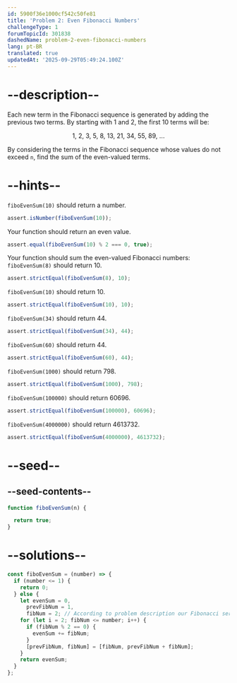 ```yaml
---
id: 5900f36e1000cf542c50fe81
title: 'Problem 2: Even Fibonacci Numbers'
challengeType: 1
forumTopicId: 301838
dashedName: problem-2-even-fibonacci-numbers
lang: pt-BR
translated: true
updatedAt: '2025-09-29T05:49:24.100Z'
---
```


# --description--

Each new term in the Fibonacci sequence is generated by adding the previous two terms. By starting with 1 and 2, the first 10 terms will be:

<div style='text-align: center;'>1, 2, 3, 5, 8, 13, 21, 34, 55, 89, ...</div>

By considering the terms in the Fibonacci sequence whose values do not exceed `n`, find the sum of the even-valued terms.

# --hints--

`fiboEvenSum(10)` should return a number.

```js
assert.isNumber(fiboEvenSum(10));
```

Your function should return an even value.

```js
assert.equal(fiboEvenSum(10) % 2 === 0, true);
```

Your function should sum the even-valued Fibonacci numbers: `fiboEvenSum(8)` should return 10.

```js
assert.strictEqual(fiboEvenSum(8), 10);
```

`fiboEvenSum(10)` should return 10.

```js
assert.strictEqual(fiboEvenSum(10), 10);
```

`fiboEvenSum(34)` should return 44.

```js
assert.strictEqual(fiboEvenSum(34), 44);
```

`fiboEvenSum(60)` should return 44.

```js
assert.strictEqual(fiboEvenSum(60), 44);
```

`fiboEvenSum(1000)` should return 798.

```js
assert.strictEqual(fiboEvenSum(1000), 798);
```

`fiboEvenSum(100000)` should return 60696.

```js
assert.strictEqual(fiboEvenSum(100000), 60696);
```

`fiboEvenSum(4000000)` should return 4613732.

```js
assert.strictEqual(fiboEvenSum(4000000), 4613732);
```

# --seed--

## --seed-contents--

```js
function fiboEvenSum(n) {

  return true;
}
```

# --solutions--

```js
const fiboEvenSum = (number) => {
  if (number <= 1) {
    return 0;
  } else {
    let evenSum = 0,
      prevFibNum = 1,
      fibNum = 2; // According to problem description our Fibonacci series starts with 1, 2
    for (let i = 2; fibNum <= number; i++) {
      if (fibNum % 2 == 0) {
        evenSum += fibNum;
      }
      [prevFibNum, fibNum] = [fibNum, prevFibNum + fibNum];
    }
    return evenSum;
  }
};
```
